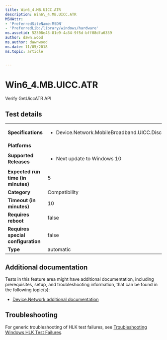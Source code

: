 ```yaml
---
title: Win6_4.MB.UICC.ATR
description: Win6\_4.MB.UICC.ATR
MSHAttr:
- 'PreferredSiteName:MSDN'
- 'PreferredLib:/library/windows/hardware'
ms.assetid: 52308e43-81e9-4a34-9f5d-bff08dfa6339
author: dawn.wood
ms.author: dawnwood
ms.date: 11/05/2018
ms.topic: article


---
```


# Win6_4.MB.UICC.ATR


Verify GetUiccATR API

## Test details

|||
|---|---|
| **Specifications**  | <ul><li>Device.Network.MobileBroadband.UICC.Discretional</li></ul> |  
| **Platforms**   | <ul></ul> |
| **Supported Releases** | <ul><li>Next update to Windows 10</li></ul> |
|**Expected run time (in minutes)**| 5 |
|**Category**| Compatibility |
|**Timeout (in minutes)**| 10 |
|**Requires reboot**| false |
|**Requires special configuration**| false |
|**Type**| automatic |



## <span id="Additional_documentation"></span><span id="additional_documentation"></span><span id="ADDITIONAL_DOCUMENTATION"></span>Additional documentation


Tests in this feature area might have additional documentation, including prerequisites, setup, and troubleshooting information, that can be found in the following topic(s):

-   [Device.Network additional documentation](device-network-additional-documentation.md)

## <span id="Troubleshooting"></span><span id="troubleshooting"></span><span id="TROUBLESHOOTING"></span>Troubleshooting


For generic troubleshooting of HLK test failures, see [Troubleshooting Windows HLK Test Failures](../user/troubleshooting-windows-hlk-test-failures.md).










